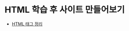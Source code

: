 # HTML 학습 후 사이트 만들어보기

- [HTML 태그 정리](https://github.com/moner050/KDC_Programing/tree/master/%EC%A0%95%EB%A6%AC/HTML%ED%83%9C%EA%B7%B8_%EC%A0%95%EB%A6%AC)
